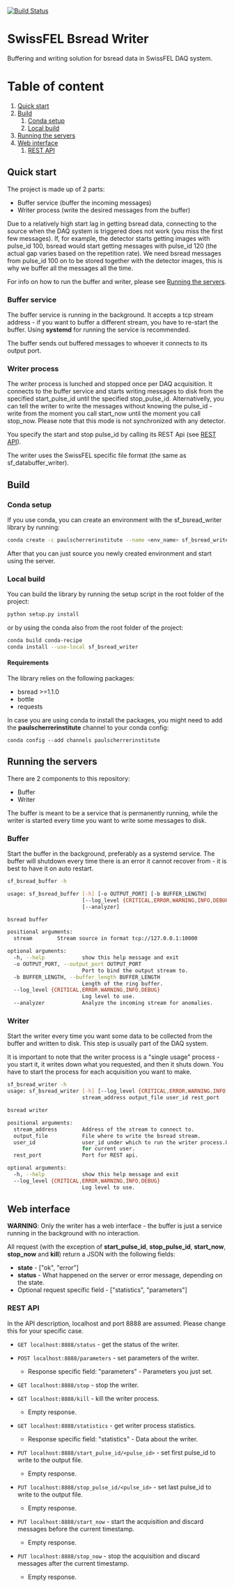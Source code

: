 [![Build Status](https://travis-ci.org/paulscherrerinstitute/sf_bsread_writer.svg?branch=master)](https://travis-ci.org/paulscherrerinstitute/sf_bsread_writer/)

# SwissFEL Bsread Writer
Buffering and writing solution for bsread data in SwissFEL DAQ system.

# Table of content
1. [Quick start](#quick_start)
2. [Build](#build)
    1. [Conda setup](#conda_setup)
    2. [Local build](#local_build)
3. [Running the servers](#running_the_servers)
4. [Web interface](#web_interface)
    1. [REST API](#rest_api)

<a id="quick_start"></a>
## Quick start

The project is made up of 2 parts:

- Buffer service (buffer the incoming messages)
- Writer process (write the desired messages from the buffer)

Due to a relatively high start lag in getting bsread data, connecting to the source when the DAQ system is triggered 
does not work (you miss the first few messages). If, for example, the detector starts getting images with pulse_id 100,
bsread would start getting messages with pulse_id 120 (the actual gap varies based on the repetition rate). 
We need bsread messages from pulse_id 100 on to be stored together with the detector images, 
this is why we buffer all the messages all the time.

For info on how to run the buffer and writer, please see [Running the servers](#running_the_servers).

### Buffer service
The buffer service is running in the background. It accepts a tcp stream address - if you want to buffer a different stream,
you have to re-start the buffer. Using **systemd** for running the service is recommended.

The buffer sends out buffered messages to whoever it connects to its output port.

### Writer process
The writer process is lunched and stopped once per DAQ acquisition. It connects to the buffer service and starts 
writing messages to disk from the specified start_pulse_id until the specified stop_pulse_id. Alternativelly, you can 
tell the writer to write the messages without knowing the pulse_id - write from the moment you call start_now until 
the moment you call stop_now. Please note that this mode is not synchronized with any detector.

You specify the start and stop pulse_id by calling its REST Api (see [REST API](#rest_api)).

The writer uses the SwissFEL specific file format (the same as sf_databuffer_writer).

<a id="build"></a>
## Build

<a id="conda_setup"></a>
### Conda setup
If you use conda, you can create an environment with the sf_bsread_writer library by running:

```bash
conda create -c paulscherrerinstitute --name <env_name> sf_bsread_writer
```

After that you can just source you newly created environment and start using the server.

<a id="local_build"></a>
### Local build
You can build the library by running the setup script in the root folder of the project:

```bash
python setup.py install
```

or by using the conda also from the root folder of the project:

```bash
conda build conda-recipe
conda install --use-local sf_bsread_writer
```

#### Requirements
The library relies on the following packages:

- bsread >=1.1.0
- bottle
- requests

In case you are using conda to install the packages, you might need to add the **paulscherrerinstitute** channel to
your conda config:

```
conda config --add channels paulscherrerinstitute
```

<a id="running_the_servers"></a>
## Running the servers
There are 2 components to this repository:

- Buffer
- Writer

The buffer is meant to be a service that is permanently running, while the writer is started every time you want to 
write some messages to disk.

### Buffer

Start the buffer in the background, preferably as a systemd service. The buffer will shutdown every time there is an 
error it cannot recover from - it is best to have it on auto restart.

```bash
sf_bsread_buffer -h

usage: sf_bsread_buffer [-h] [-o OUTPUT_PORT] [-b BUFFER_LENGTH]
                        [--log_level {CRITICAL,ERROR,WARNING,INFO,DEBUG}]
                        [--analyzer]

bsread buffer

positional arguments:
  stream        Stream source in format tcp://127.0.0.1:10000

optional arguments:
  -h, --help            show this help message and exit
  -o OUTPUT_PORT, --output_port OUTPUT_PORT
                        Port to bind the output stream to.
  -b BUFFER_LENGTH, --buffer_length BUFFER_LENGTH
                        Length of the ring buffer.
  --log_level {CRITICAL,ERROR,WARNING,INFO,DEBUG}
                        Log level to use.
  --analyzer            Analyze the incoming stream for anomalies.
```

### Writer

Start the writer every time you want some data to be collected from the buffer and written to disk. This step is 
usually part of the DAQ system.

It is important to note that the writer process is a "single usage" process - you start it, it writes down what you 
requested, and then it shuts down. You have to start the process for each acquisition you want to make.

```bash
sf_bsread_writer -h
usage: sf_bsread_writer [-h] [--log_level {CRITICAL,ERROR,WARNING,INFO,DEBUG}]
                        stream_address output_file user_id rest_port

bsread writer

positional arguments:
  stream_address        Address of the stream to connect to.
  output_file           File where to write the bsread stream.
  user_id               user_id under which to run the writer process.Use -1
                        for current user.
  rest_port             Port for REST api.

optional arguments:
  -h, --help            show this help message and exit
  --log_level {CRITICAL,ERROR,WARNING,INFO,DEBUG}
                        Log level to use.
```

<a id="web_interface"></a>
## Web interface

**WARNING**: Only the writer has a web interface - the buffer is just a service 
running in the background with no interaction.

All request (with the exception of **start\_pulse\_id**, **stop\_pulse\_id**, **start\_now**, **stop\_now** 
and **kill**) return a JSON with the following fields:
- **state** - \["ok", "error"\]
- **status** - What happened on the server or error message, depending on the state.
- Optional request specific field - \["statistics", "parameters"]

<a id="rest_api"></a>
### REST API
In the API description, localhost and port 8888 are assumed. Please change this for your specific case.

* `GET localhost:8888/status` - get the status of the writer.

* `POST localhost:8888/parameters` - set parameters of the writer.
    - Response specific field: "parameters" - Parameters you just set.  

* `GET localhost:8888/stop` - stop the writer.

* `GET localhost:8888/kill` - kill the writer process.
    - Empty response.

* `GET localhost:8888/statistics` - get writer process statistics.
    - Response specific field: "statistics" - Data about the writer.

* `PUT localhost:8888/start_pulse_id/<pulse_id>` - set first pulse_id to write to the output file.
    - Empty response.

* `PUT localhost:8888/stop_pulse_id/<pulse_id>` - set last pulse_id to write to the output file.
    - Empty response.
    
* `PUT localhost:8888/start_now` - start the acquisition and discard messages before the current timestamp.
    - Empty response.

* `PUT localhost:8888/stop_now` - stop the acquisition and discard messages after the current timestamp.
    - Empty response.